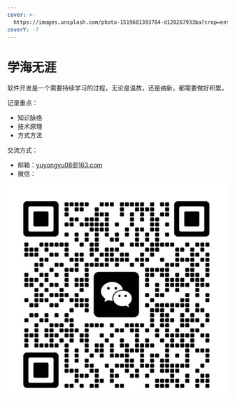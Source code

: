 ```yaml
---
cover: >-
  https://images.unsplash.com/photo-1519681393784-d120267933ba?crop=entropy&cs=srgb&fm=jpg&ixid=M3wxOTcwMjR8MHwxfHNlYXJjaHwxMHx8TWlsa3klMjBXYXl8ZW58MHx8fHwxNjkwMTg0MDg2fDA&ixlib=rb-4.0.3&q=85
coverY: -7
---
```


# 学海无涯

软件开发是一个需要持续学习的过程，无论是温故，还是纳新，都需要做好积累。

记录重点：

* 知识脉络
* 技术原理
* 方式方法



交流方式：

* 邮箱：yuyongyu08@163.com
* 微信：

<img src=".gitbook/assets/image (4).png" alt="" data-size="original">
